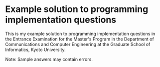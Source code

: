 # Example solution to programming implementation questions

This is my example solution to programming implementation questions in the Entrance Examination for the Master's Program in the Department of Communications and Computer Engineering at the Graduate School of Informatics, Kyoto University.


Note: Sample answers may contain errors.

